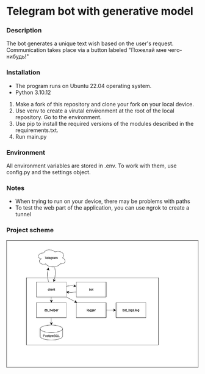 # Telegram bot with generative model

### Description
The bot generates a unique text wish based on the user's request. Communication takes place via a button labeled "Пожелай мне чего-нибудь!"

### Installation
- The program runs on Ubuntu 22.04 operating system.
- Python 3.10.12

1. Make a fork of this repository and clone your fork on your local device.
2. Use venv to create a virutal environment at the root of the local repository. Go to the environment.
3. Use pip to install the required versions of the modules described in the requirements.txt.
4. Run main.py

### Environment
All environment variables are stored in .env. To work with them, use config.py and the settings object.

### Notes
- When trying to run on your device, there may be problems with paths
- To test the web part of the application, you can use ngrok to create a tunnel

### Project scheme
![](project_scheme.png)


